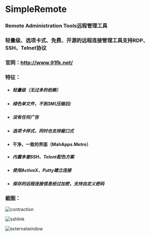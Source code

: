 # SimpleRemote
### Remote Administration Tools远程管理工具

### 轻量级、选项卡式、免费、开源的远程连接管理工具支持RDP、SSH、Telnet协议

### 官网：http://www.91fk.net/

### 特征：

- ##### 轻量级（无过多的依赖）

- ##### 绿色单文件，不到3M(压缩后)

- ##### 没有任何广告

- ##### 选项卡样式，同时也支持窗口式

- #### 干净，一致的界面（MahApps.Metro）

- ##### 内置多套SSH、Telent配色方案

- ##### 使用ActiveX、Putty建立连接

- ##### 保存的远程连接信息经过加密，支持自定义密码

### 截图：

![contraction](https://github.com/beckzhu/SimpleRemote/blob/master/assets/contraction.png?raw=true)

![sshlink](https://github.com/beckzhu/SimpleRemote/blob/master/assets/externalwindow.png?raw=true)

![externalwindow](https://github.com/beckzhu/SimpleRemote/blob/master/assets/sshlink.png?raw=true)
